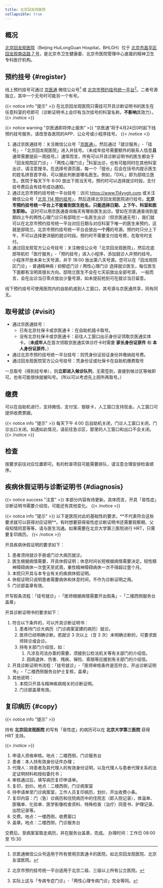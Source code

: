 ```yaml
---
title: 北京回龙观医院
collapsible: true
---
```


## 概况

[北京回龙观医院](https://bhlgh.com)（Beijing HuiLongGuan Hospital，BHLGH）位于 [北京市昌平区回龙观南店路 7 号](https://amap.com/place/B000A0989A)，是北京市卫生健康委、北京市医院管理中心直属的精神卫生专科医疗机构。

## 预约挂号 {#register}

线上预约挂号可通过 [京医通](weixin://jingyitong_kefu) 微信公众号[^1] 或 [北京市预约挂号统一平台](https://www.114yygh.com)[^2]。二者号源独立，其中一个无号时可能另一个有号。

{{< notice info "提示" >}}
在北京回龙观医院只需挂可开具诊断证明书的医生在任意科室的号即可（诊断证明书上会印有当次挂号的科室名称，**不影响**其效力）。
{{< /notice >}}

{{< notice warning "京医通即将停止服务" >}}
“京医通”将于4月24日0时起下线预约挂号服务，请改至各医院的APP、公众号或小程序挂号。
{{< /notice >}}

1. 通过京医通挂号：关注微信公众号「[京医通](weixin://jingyitong_kefu)」。然后通过「就诊服务」-「挂号」-「北京回龙观医院」进入并挂号。（未成年挂号需要额外的联系人信息**且**通常需要提前一周挂号。）通常而言，所有可以开具诊断证明书的医生都会于「回龙观院区门诊」-「两性心理门诊」[^3]科室出诊，也有可能同时在其他科室出诊，请注意搜寻。在选择号源页面，每一个「擅长」后会在括号内提示医生的姓名拼音首字母，可以据此判断是哪名医生。例如，「DXL」即为邸晓兰医生。医院于每天下午 6:00 放出下周当天号。预约时可以选择就诊时段，支付挂号费后会有挂号成功通知。
2. 通过北京市预约挂号统一平台挂号：访问 <https://www.114yygh.com> 或关注微信公众号「[北京 114 预约挂号](weixin://beijing114guahao)」，然后选择北京回龙观医院进行挂号。**北京市预约挂号统一平台上不能看到医生姓名，只能选择日期、上下午、科室和医生职称。** 这时可以用京医通查询每天有哪些医生出诊。譬如在京医通查询到星期四上午的两性心理门诊只有邸晓兰一名医生出诊（但京医通无号），我们就可以在北京市预约挂号统一平台对应日期与对应科室下唯一的医生来预约，这就是邸晓兰。北京市预约挂号统一平台会放出**一个月**的号源。预约时只分上下午，不可以选择更详细的就诊时段。预约时不需要支付挂号费，在取号时支付。
3. 通过回龙观官方公众号挂号：关注微信公众号「北京回龙观医院」，然后在底部导航栏「医疗服务」-「预约挂号」进入小程序，添加就诊人并预约挂号。小程序开放未来七天号源，并于 18:00 放出第八天号源。您可以在「回龙观院区门诊」- 普通精神病 / 抑郁症门诊 / 两性心理门诊 选择就诊医生，每位医生下面都有注明其擅长方向。邸晓兰医生不会在七天前放出全部号源， 一般而言，会在出诊当日零点放出少量号源，如未提前抢到可在就诊当日留意。

线下预约挂号可使用医院内的自助机或到人工窗口，其号源与京医通共享，同有同无。

## 取号就诊 {#visit}

- 通过京医通挂号：
    - 已有北京社保卡或京医通卡：在自助机插卡取号。
    - 没有北京社保卡或京医通卡：前往人工窗口出示身份证领取京医通实体卡。（**未成年人**在首次领取京医通实体诊疗卡时需要 **家长身份证原件** 和 **本人身份证原件**。）
- 通过北京市预约挂号统一平台挂号：则凭身份证验证身份并缴纳挂号费。
- 通过回龙观医院官方公众号挂号：凭身份证或社保卡在自助机缴费取号

一旦取号（得到挂号单），则**立即进入候诊队列**，无需签到，直接到候诊区等候即可。也有可能很快就被叫号。（所以可以考虑先上厕所再取号。）

## 缴费

可以在自助机进行，支持微信、支付宝、银联卡，人工窗口支持现金。人工窗口可提供收费票据。

{{< notice info "提示" >}}
每天下午 4:00 后自助机关闭，门诊人工窗口关闭，门诊出口关闭。如遇如此情况，请前往急诊区，那里的人工窗口和出口不会关闭。
{{< /notice >}}

## 检查

按要求前往对应位置即可。有的检查项目可能需要排队，请注意合理安排检查顺序。

## 疾病休假证明与诊断证明书 {#diagnosis}

{{< notice success "注意" >}}
本部分内容有待更新。具体而言，开具「易性症」诊断证明书需要介绍信，可能还有其他变化。
{{< /notice >}}
</p>
{{< notice info "提示" >}}
以下是医院对此的基础性的要求，**不代表符合这些要求就可以获得对应证明**。有时想要获得易性症诊断证明书还需要观察期、父母知情同意等等，请与医生沟通。如果需要在北京大学第三医院进行 HRT，只需要复印病历。
{{< /notice >}}

开具疾病休假证明的要求如下：

1. 患者须持就诊手册或门诊大病历就诊。
1. 医生根据病情需要，开具休假证明；休息时间长短根据病情需要决定。轻性精神障碍病休一次壹天至贰周，重性精神障碍病休一次不得超过壹个月。
1. 本院只开具与本专业有关的疾病休假证明。
1. 休假证明只说明患者需要病休和休息时间，不作为诊断证明之用。
1. 门诊部盖章有效。

开写假条流程：「挂号就诊」-「医师根据病情需要开出假条」-「二楼西侧服务台盖章」

开具诊断证明书的要求如下：

1. 符合以下条件的，可以开具诊断证明书：
   1. 患者持门诊大病历（门诊病案室建的病历）就诊。
   1. 医师已经明确诊断。若就诊 3 次以上（含 3 次）未明确诊断的，可要求医师转诊或会诊。
   1. 持有关部门介绍信，如：
      1. 凡涉及司法办案的需要，须接到公检法机关等有关部门的介绍信。
      1. 因病退休、伤害、残疾、保险、索赔等应接到有关部门的介绍信。
1. 开具诊断证明书流程：「挂号就诊」-「医师审核条件是否符合，开出诊断证明书」-「二楼西侧服务台护士复核，盖章」
1. 其他说明：
   1. 本院只开具与精神疾病相关的诊断证明。
   1. 门诊部盖章有效。

## 复印病历 {#copy}

{{< notice info "提示" >}}

持有 **北京回龙观医院** 的写有「易性症」的病历可以在 **北京大学第三医院** 获得 HRT 支持。

{{< /notice >}}

1. 申请人资格审核。地点：二楼西侧，门诊服务台
1. 患者：本人持有效身份证件办理；
1. 代理人：持患者及其代理人的有效身份证明，以及代理人与患者代理关系的法定证明材料和授权委托书；
1. 审核通过后，填写病历复印申请单。
1. 复印，划价。地点：二楼西侧，门诊病案室
1. 持申请单至门诊病案室，工作人员复印病历，划价，开出收费小条。
1. 复印内容：门（急）诊病历和住院病历中的住院志（即入院记录），体温单、医嘱单、化验单、医学影像检查资料、特殊检查（治疗）同意书、护理记录、出院记录等。
1. 交费。地点：一楼西侧，收费窗口
1. 盖章。地点：二楼西侧，门诊服务台

交费后，至病案室取走病历，并在服务台盖章，完成。
办理时间：工作日 08:00 至 15:30

[^1]: 京医通微信公众号适用于所有使用京医通卡的医院，如北京回龙观医院、北京友谊医院。
[^2]: 北京市预约挂号统一平台适用于北京二级、三级以上所有公立医院。
[^3]: 实际上这与「专病专症门诊」-「两性心理专病门诊」完全等同。

